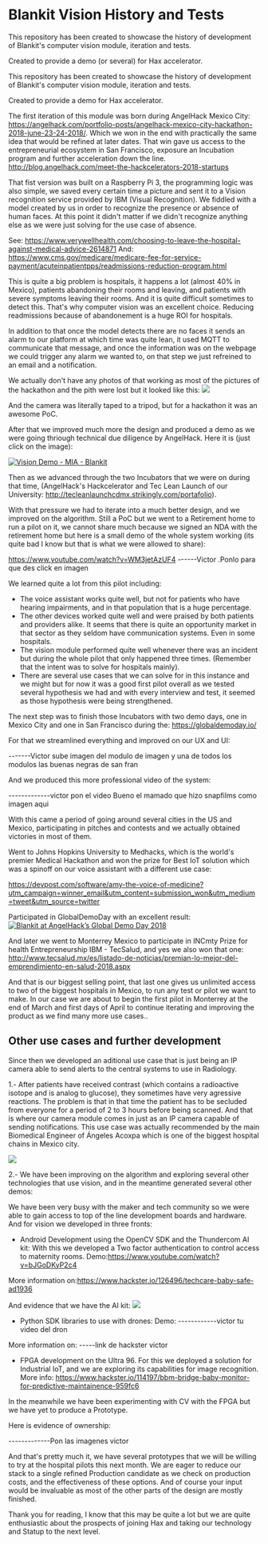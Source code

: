 # Blankit Vision History and Tests

This repository has been created to showcase the history of development of Blankit's computer vision module, iteration and tests.

Created to provide a demo (or several) for Hax accelerator.

This repository has been created to showcase the history of development of Blankit's computer vision module, iteration and tests.

Created to provide a demo for Hax accelerator.

The first iteration of this module was born during AngelHack Mexico City: https://angelhack.com/portfolio-posts/angelhack-mexico-city-hackathon-2018-june-23-24-2018/. Which we won in the end with practically the same idea that would be refined at later dates.
That win gave us access to the entrepreneurial ecosystem in San Francisco, exposure an Incubation program and further acceleration down the line. http://blog.angelhack.com/meet-the-hackcelerators-2018-startups

That fist version was built on a Raspberry Pi 3, the programming logic was also simple, we saved every certain time a picture and sent it to a Vision recognition service provided by IBM (Visual Recognition). We fiddled with a model created by us in order to recognize the presence or absence of human faces. At this point it didn't matter if we didn't recognize anything else as we were just solving for the use case of absence.  

See: https://www.verywellhealth.com/choosing-to-leave-the-hospital-against-medical-advice-2614871
And: https://www.cms.gov/medicare/medicare-fee-for-service-payment/acuteinpatientpps/readmissions-reduction-program.html

This is quite a big problem is hospitals, it happens a lot (almost 40% in Mexico), patients abandoning their rooms and leaving, and patients with severe symptoms leaving their rooms. And it is quite difficult sometimes to detect this. That's why computer vision was an excellent choice. Reducing readmissions because of abandonement is a huge ROI for hospitals.

In addition to that once the model detects there are no faces it sends an alarm to our platform at which time was quite lean, it used MQTT to communicate that message, and once the information was on the webpage we could trigger any alarm we wanted to, on that step we just refreined to an email and a notification.

We actually don't have any photos of that working as most of the pictures of the hackathon and the pith were lost but it looked like this:
<img src= "https://www.raspberrypi.org/app/uploads/2017/05/Pi-Camera-attached-1-1390x1080.jpg">

And the camera was literally taped to a tripod, but for a hackathon it was an awesome PoC.

After that we improved much more the design and produced a demo as we were going thriough technical due diligence by AngelHack. Here it is (just click on the image): 

[![Vision Demo - MIA - Blankit](https://i.ibb.co/QQ985bK/1.png)](https://youtu.be/OX0gO1C_PAA)


Then as we advanced through the two Incubators that we were on during that time, (AngelHack's Hackcelerator and Tec Lean Launch of our University: http://tecleanlaunchcdmx.strikingly.com/portafolio).

With that pressure we had to iterate into a much better design, and we improved on the algorithm.
Still a PoC but we went to a Retirement home to run a pilot on it, we cannot share much because we signed an NDA with the retirement home but here is a small demo of the whole system working (its quite bad I know but that is what we were allowed to share):

https://www.youtube.com/watch?v=WM3jetAzUF4  ------Victor .Ponlo para que des click en imagen

We learned quite a lot from this pilot including:
- The voice assistant works quite well, but not for patients who have hearing impairments, and in that population that is a huge percentage.
- The other devices worked quite well and were praised by both patients and providers alike. It seems that there is quite an opportunity market in that sector as they seldom have communication systems. Even in some hospitals.
- The vision module performed quite well whenever there was an incident but during the whole pilot that only happened three times. (Remember that the intent was to solve for hospitals mainly).
- There are several use cases that we can solve for in this instance and we might but for now it was a good first pilot overall as we tested several hypothesis we had and with every interview and test, it seemed as those hypothesis were being strengthened.

The next step was to finish those Incubators with two demo days, one in Mexico City and one in San Francisco during the: https://globaldemoday.io/

For that we streamlined everything and improved on our UX and UI:

-------Victor sube imagen del modulo de imagen y una de todos los modulos las buenas negras de san fran

And we produced this more professional video of the system:

-------------victor pon el video Bueno el mamado que hizo snapfilms como imagen aqui

With this came a period of going around several cities in the US and Mexico, participating in pitches and contests and we actually obtained victories in most of them.

Went to Johns Hopkins University to Medhacks, which is the world's premier Medical Hackathon and won the prize for Best IoT solution which was a spinoff on our voice assistant with a different use case:

https://devpost.com/software/amy-the-voice-of-medicine?utm_campaign=winner_email&utm_content=submission_won&utm_medium=tweet&utm_source=twitter

Participated in GlobalDemoDay with an excellent result:
[![Blankit at AngelHack’s Global Demo Day 2018](https://res-5.cloudinary.com/crunchbase-production/image/upload/c_lpad,h_256,w_256,f_auto,q_auto:eco/v1397750238/263f7da43e4360c0912997e3950e938e.jpg)](https://youtu.be/cTsb9BTLCpY)

And later we went to Monterrey Mexico to participate in INCmty Prize for health Entrepreneurship IBM - TecSalud, and yes we also won that one:
http://www.tecsalud.mx/es/listado-de-noticias/premian-lo-mejor-del-emprendimiento-en-salud-2018.aspx

And that is our biggest selling point, that last one gives us unlimited access to two of the biggest hospitals in Mexico, to run any test or pilot we want to make. In our case we are about to begin the first pilot in Monterrey at the end of March and first days of April to continue iterating and improving the product as we find many more use cases..

## Other use cases and further development

Since then we developed an aditional use case that is just being an IP camera able to send alerts to the central systems to use in Radiology.

1.- After patients have received contrast (which contains a radioactive isotope and is analog to glucose), they sometimes have very agressive reactions. The problem is that in that time the patient has to be secluded from everyone for a period of 2 to 3 hours before being scanned. And that is where our camera module comes in just as an IP camera capable of sending notifications. This use case was actually recommended by the main Biomedical Engineer of Ángeles Acoxpa which is one of the biggest hospital chains in Mexico city.

<img src= https://prd-medweb-cdn.s3.amazonaws.com/documents/radiology/images/PET-scanner.jpg>

2.- We have been improving on the algorithm and exploring several other technologies that use vision, and in the meantime generated several other demos:

We have been very busy with the maker and tech community so we were able to gain access to top of the line development boards and hardware. And for vision we developed in three fronts:

- Android Development using the OpenCV SDK and the Thundercom AI kit:
With this we developed a Two factor authentication to control access to maternity rooms. 
Demo:https://www.youtube.com/watch?v=bJGoDKyP2c4

More information on:https://www.hackster.io/126496/techcare-baby-safe-ad1936

And evidence that we have the AI kit: 
<img src="https://drive.google.com/file/d/1_tgKKWx2V9gS1SdM9CyfS5G5YV7ljvlG/view?usp=sharing">


- Python SDK libraries to use with drones:
Demo:  ------------victor tu video del dron

More information on: -----link de hackster victor

- FPGA development on the Ultra 96.
For this we deployed a solution for Industrial IoT, and we are exploring its capabilities for image recognition.
More info: https://www.hackster.io/114197/bbm-bridge-baby-monitor-for-predictive-maintainence-959fc6

In the meanwhile we have been experimenting with CV with the FPGA but we have yet to produce a Prototype.

Here is evidence of ownership:

-------------Pon las imagenes victor



And that's pretty much it, we have several prototypes that we will be willing to try at the hospital pilots this next month. We are eager to reduce our stack to a single refined Production candidate as we check on production costs, and the effectiveness of these options. And of course your input would be invaluable as most of the other parts of the design are mostly finished.

Thank you for reading, I know that this may be quite a lot but we are quite enthusiastic about the prospects of joining Hax and taking our technology and Statup to the next level.






